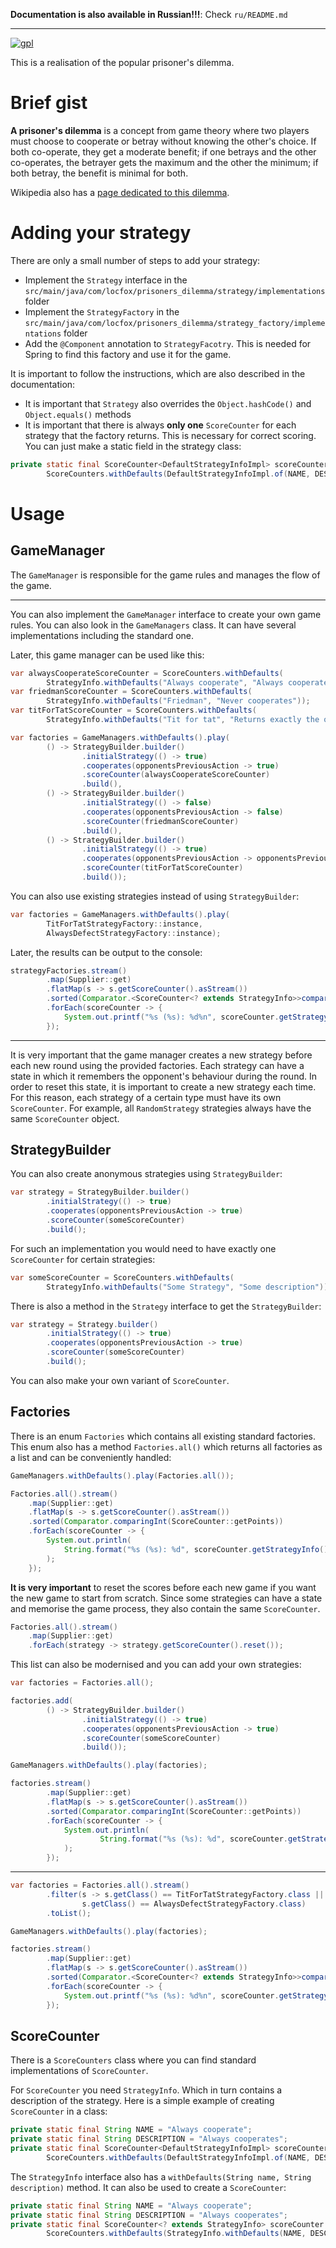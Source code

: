 **Documentation is also available in Russian!!!**: Check `ru/README.md`

---

[![gpl](https://img.shields.io/badge/gpl-fab387?style=for-the-badge&label=license&labelColor=1e1e2e)](https://github.com/AndyLocks/PrisonersDilemma/blob/master/LICENSE)

This is a realisation of the popular prisoner's dilemma.

# Brief gist

**A prisoner's dilemma** is a concept from game theory where two players must choose to cooperate or betray without knowing the other's choice.
If both co-operate, they get a moderate benefit; if one betrays and the other co-operates, the betrayer gets the maximum and the other the minimum; if both betray, the benefit is minimal for both.

Wikipedia also has a [page dedicated to this dilemma](https://ru.wikipedia.org/wiki/%D0%94%D0%B8%D0%BB%D0%B5%D0%BC%D0%BC%D0%B0_%D0%B7%D0%B0%D0%BA%D0%BB%D1%8E%D1%87%D1%91%D0%BD%D0%BD%D0%BE%D0%B3%D0%BE).

# Adding your strategy

There are only a small number of steps to add your strategy:

- Implement the `Strategy` interface in the `src/main/java/com/locfox/prisoners_dilemma/strategy/implementations` folder
- Implement the `StrategyFactory` in the `src/main/java/com/locfox/prisoners_dilemma/strategy_factory/implementations` folder
- Add the `@Component` annotation to `StrategyFacotry`. This is needed for Spring to find this factory and use it for the game.

It is important to follow the instructions, which are also described in the documentation:

- It is important that `Strategy` also overrides the `Object.hashCode()` and `Object.equals()` methods
- It is important that there is always **only one** `ScoreCounter` for each strategy that the factory returns. This is necessary for correct scoring. You can just make a static field in the strategy class:

```java
private static final ScoreCounter<DefaultStrategyInfoImpl> scoreCounter =
        ScoreCounters.withDefaults(DefaultStrategyInfoImpl.of(NAME, DESCRIPTION));
```

# Usage

## GameManager

The `GameManager` is responsible for the game rules and manages the flow of the game.

---

You can also implement the `GameManager` interface to create your own game rules.
You can also look in the `GameManagers` class. It can have several implementations including the standard one.

Later, this game manager can be used like this:

```java
var alwaysCooperateScoreCounter = ScoreCounters.withDefaults(
        StrategyInfo.withDefaults("Always cooperate", "Always cooperates"));
var friedmanScoreCounter = ScoreCounters.withDefaults(
        StrategyInfo.withDefaults("Friedman", "Never cooperates"));
var titForTatScoreCounter = ScoreCounters.withDefaults(
        StrategyInfo.withDefaults("Tit for tat", "Returns exactly the opponent's previous answer"));

var factories = GameManagers.withDefaults().play(
        () -> StrategyBuilder.builder()
                .initialStrategy(() -> true)
                .cooperates(opponentsPreviousAction -> true)
                .scoreCounter(alwaysCooperateScoreCounter)
                .build(),
        () -> StrategyBuilder.builder()
                .initialStrategy(() -> false)
                .cooperates(opponentsPreviousAction -> false)
                .scoreCounter(friedmanScoreCounter)
                .build(),
        () -> StrategyBuilder.builder()
                .initialStrategy(() -> true)
                .cooperates(opponentsPreviousAction -> opponentsPreviousAction)
                .scoreCounter(titForTatScoreCounter)
                .build());
```

You can also use existing strategies instead of using `StrategyBuilder`:

```java
var factories = GameManagers.withDefaults().play(
        TitForTatStrategyFactory::instance,
        AlwaysDefectStrategyFactory::instance);
```

Later, the results can be output to the console:

```java
strategyFactories.stream()
        .map(Supplier::get)
        .flatMap(s -> s.getScoreCounter().asStream())
        .sorted(Comparator.<ScoreCounter<? extends StrategyInfo>>comparingInt(ScoreCounter::getPoints).reversed())
        .forEach(scoreCounter -> {
            System.out.printf("%s (%s): %d%n", scoreCounter.getStrategyInfo().name(), scoreCounter.getStrategyInfo().description(), scoreCounter.getPoints());
        });
```

---

It is very important that the game manager creates a new strategy before each new round using the provided factories.
Each strategy can have a state in which it remembers the opponent's behaviour during the round. In order to reset this state, it is important to create a new strategy each time.
For this reason, each strategy of a certain type must have its own `ScoreCounter`. For example, all `RandomStrategy` strategies always have the same `ScoreCounter` object.

## StrategyBuilder

You can also create anonymous strategies using `StrategyBuilder`:

```java
var strategy = StrategyBuilder.builder()
        .initialStrategy(() -> true)
        .cooperates(opponentsPreviousAction -> true)
        .scoreCounter(someScoreCounter)
        .build();
```

For such an implementation you would need to have exactly one `ScoreCounter` for certain strategies:

```java
var someScoreCounter = ScoreCounters.withDefaults(
        StrategyInfo.withDefaults("Some Strategy", "Some description"));
```

There is also a method in the `Strategy` interface to get the `StrategyBuilder`:

```java
var strategy = Strategy.builder()
        .initialStrategy(() -> true)
        .cooperates(opponentsPreviousAction -> true)
        .scoreCounter(someScoreCounter)
        .build();
```

You can also make your own variant of `ScoreCounter`.

## Factories

There is an enum `Factories` which contains all existing standard factories.
This enum also has a method `Factories.all()` which returns all factories as a list and can be conveniently handled:

```java
GameManagers.withDefaults().play(Factories.all());

Factories.all().stream()
    .map(Supplier::get)
    .flatMap(s -> s.getScoreCounter().asStream())
    .sorted(Comparator.comparingInt(ScoreCounter::getPoints))
    .forEach(scoreCounter -> {
        System.out.println(
            String.format("%s (%s): %d", scoreCounter.getStrategyInfo().name(), scoreCounter.getStrategyInfo().description(), scoreCounter.getPoints())
        );
    });
```

**It is very important** to reset the scores before each new game if you want the new game to start from scratch.
Since some strategies can have a state and memorise the game process, they also contain the same `ScoreCounter`.

```java
Factories.all().stream()
    .map(Supplier::get)
    .forEach(strategy -> strategy.getScoreCounter().reset());
```

This list can also be modernised and you can add your own strategies:

```java
var factories = Factories.all();

factories.add(
        () -> StrategyBuilder.builder()
                .initialStrategy(() -> true)
                .cooperates(opponentsPreviousAction -> true)
                .scoreCounter(someScoreCounter)
                .build());

GameManagers.withDefaults().play(factories);

factories.stream()
        .map(Supplier::get)
        .flatMap(s -> s.getScoreCounter().asStream())
        .sorted(Comparator.comparingInt(ScoreCounter::getPoints))
        .forEach(scoreCounter -> {
            System.out.println(
                    String.format("%s (%s): %d", scoreCounter.getStrategyInfo().name(), scoreCounter.getStrategyInfo().description(), scoreCounter.getPoints())
            );
        });
```

---

```java
var factories = Factories.all().stream()
        .filter(s -> s.getClass() == TitForTatStrategyFactory.class ||
                s.getClass() == AlwaysDefectStrategyFactory.class)
        .toList();

GameManagers.withDefaults().play(factories);

factories.stream()
        .map(Supplier::get)
        .flatMap(s -> s.getScoreCounter().asStream())
        .sorted(Comparator.<ScoreCounter<? extends StrategyInfo>>comparingInt(ScoreCounter::getPoints).reversed())
        .forEach(scoreCounter -> {
            System.out.printf("%s (%s): %d%n", scoreCounter.getStrategyInfo().name(), scoreCounter.getStrategyInfo().description(), scoreCounter.getPoints());
        });
```

## ScoreCounter

There is a `ScoreCounters` class where you can find standard implementations of `ScoreCounter`.

For `ScoreCounter` you need `StrategyInfo`. Which in turn contains a description of the strategy.
Here is a simple example of creating `ScoreCounter` in a class:

```java
private static final String NAME = "Always cooperate";
private static final String DESCRIPTION = "Always cooperates";
private static final ScoreCounter<DefaultStrategyInfoImpl> scoreCounter =
        ScoreCounters.withDefaults(DefaultStrategyInfoImpl.of(NAME, DESCRIPTION));
```

The `StrategyInfo` interface also has a `withDefaults(String name, String description)` method. It can also be used to create a `ScoreCounter`:

```java
private static final String NAME = "Always cooperate";
private static final String DESCRIPTION = "Always cooperates";
private static final ScoreCounter<? extends StrategyInfo> scoreCounter =
        ScoreCounters.withDefaults(StrategyInfo.withDefaults(NAME, DESCRIPTION));
```
